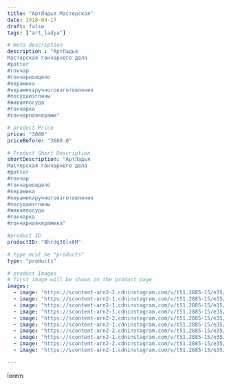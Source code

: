 ```yaml
---
title: "АртЛадья Мастерская"
date: 2018-04-17
draft: false
tags: ["art_ladya"]

# meta description
description : "АртЛадья
Мастерская гончарного дела
#potter
#гончар
#гончарноедело
#керамика
#керамикаручногоизготовления
#посудаизглины
#живаяпосуда
#гончарка
#гончарнаякерами"

# product Price
price: "3000"
priceBefore: "3600.0"

# Product Short Description
shortDescription: "АртЛадья
Мастерская гончарного дела
#potter
#гончар
#гончарноедело
#керамика
#керамикаручногоизготовления
#посудаизглины
#живаяпосуда
#гончарка
#гончарнаякерамика"

#product ID
productID: "Bhrdq30lx6M"

# type must be "products"
type: "products"

# product Images
# first image will be shown in the product page
images:
  - image: "https://scontent-arn2-2.cdninstagram.com/v/t51.2885-15/e35/39368370_305585336688989_1158832607966789632_n.jpg?tp=1&_nc_ht=scontent-arn2-2.cdninstagram.com&_nc_cat=105&_nc_ohc=3C_a-5RBwHYAX8SkEyK&oh=f3c55cb8c3e428837546d2c64b7f40e5&oe=606B888E&ig_cache_key=MTc1OTYzMDEyMTk2ODY0MjI2NA%3D%3D.2"
  - image: "https://scontent-arn2-1.cdninstagram.com/v/t51.2885-15/e35/40590612_2200108820265682_785950814412734464_n.jpg?se=7&tp=1&_nc_ht=scontent-arn2-1.cdninstagram.com&_nc_cat=110&_nc_ohc=xR6gXli_SW8AX-U-WAd&oh=3e9d5d1fb3a61deb478fd47b2bd610c7&oe=606A8028&ig_cache_key=MTc1OTYzMDEzMzcyMTI4NjM2Mg%3D%3D.2"
  - image: "https://scontent-arn2-1.cdninstagram.com/v/t51.2885-15/e35/39928581_317128795531689_1804631965131866112_n.jpg?se=7&tp=1&_nc_ht=scontent-arn2-1.cdninstagram.com&_nc_cat=109&_nc_ohc=VCHKsaxFs7UAX8MQ_vg&oh=2939cc6bdfa8eabdd12af51782260a2e&oe=606CC75D&ig_cache_key=MTc1OTYzMDE0NDkxMTY3NTQ2Mw%3D%3D.2"
  - image: "https://scontent-arn2-1.cdninstagram.com/v/t51.2885-15/e35/40011439_1586081834831195_4310200449782251520_n.jpg?tp=1&_nc_ht=scontent-arn2-1.cdninstagram.com&_nc_cat=111&_nc_ohc=4DvC3DWtDJcAX-3_3aq&oh=05f1c0496671e423ab41bc4c2999588d&oe=606CA249&ig_cache_key=MTc1OTYzMDE1NzM4NTUwMTI0OQ%3D%3D.2"
  - image: "https://scontent-arn2-2.cdninstagram.com/v/t51.2885-15/e35/40366802_311998496018292_5901537166399373312_n.jpg?se=8&tp=1&_nc_ht=scontent-arn2-2.cdninstagram.com&_nc_cat=100&_nc_ohc=3Zb92hILCoQAX9kV-Vb&oh=f260d033bb692b1cb5296c05af30870e&oe=606D67DA&ig_cache_key=MTc1OTYzMDE3MDg0MDc3NTEzMw%3D%3D.2"
  - image: "https://scontent-arn2-1.cdninstagram.com/v/t51.2885-15/e35/40514520_270003413620825_4616479794635210752_n.jpg?se=7&tp=1&_nc_ht=scontent-arn2-1.cdninstagram.com&_nc_cat=101&_nc_ohc=P3NZYKt6v7cAX-ap9tA&oh=e29eaa52db6169878b1db074e712211a&oe=6069C61A&ig_cache_key=MTc1OTYzMDE3OTEwMzQ4Nzg3Mg%3D%3D.2"
  - image: "https://scontent-arn2-2.cdninstagram.com/v/t51.2885-15/e35/40939539_306899866790256_5929291184936583168_n.jpg?tp=1&_nc_ht=scontent-arn2-2.cdninstagram.com&_nc_cat=100&_nc_ohc=1B31_VOPbm8AX94LPub&oh=fd5078e0e680f99b3bf5f54a39f7d86e&oe=606C2264&ig_cache_key=MTc1OTYzMDIwOTM4NjQ1MzM2Mg%3D%3D.2"
  - image: "https://scontent-arn2-1.cdninstagram.com/v/t51.2885-15/e35/40397548_2003647039695883_1504002898864898048_n.jpg?tp=1&_nc_ht=scontent-arn2-1.cdninstagram.com&_nc_cat=107&_nc_ohc=6_jtGF0rYMQAX_GXUSa&oh=52a1a0594706aa4fe64643c13d9bc040&oe=606A8829&ig_cache_key=MTc1OTYzMDI0Njg1ODIxMzQwNQ%3D%3D.2"
  - image: "https://scontent-arn2-2.cdninstagram.com/v/t51.2885-15/e35/40807553_458420814679025_1014191690124099584_n.jpg?tp=1&_nc_ht=scontent-arn2-2.cdninstagram.com&_nc_cat=105&_nc_ohc=CHsccyqw2psAX88zduk&oh=f2af436f6852c1e33a3f5687e915b68d&oe=606D703D&ig_cache_key=MTc1OTYzMDI1NzY4ODAzODAyNg%3D%3D.2"
  - image: "https://scontent-arn2-1.cdninstagram.com/v/t51.2885-15/e35/39929201_729876150700118_2068462906952908800_n.jpg?se=7&tp=1&_nc_ht=scontent-arn2-1.cdninstagram.com&_nc_cat=102&_nc_ohc=ZSwFepgJHgwAX9N0Jvf&oh=0b085cccb31bc59fa7faf6152e22edc9&oe=606CAB65&ig_cache_key=MTc1OTYzMDI4MzI0ODE4OTI0Mg%3D%3D.2"

---
```

lorem
